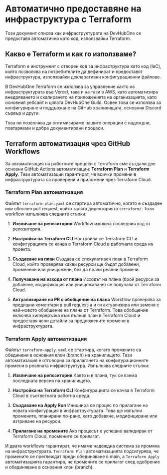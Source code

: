 # Автоматично предоставяне на инфраструктура с Terraform

Този документ описва как инфраструктурата на DevHubOne се предоставя автоматично
като код, използвайки Terraform.

## Какво е Terraform и как го използваме?

Terraform е инструмент с отворен код за инфраструктура като код (IaC), който позволява
на потребителите да дефинират и предоставят инфраструктура, използвайки декларативни
конфигурационни файлове.

В DevHubOne Terraform се използва за управление както на инфраструктурата във Vercel,
така и на тази в AWS, като автоматизира внедряването и скалирането на приложенията
на организацията, като основния уебсайт и цялата DevHubOne Guild. Освен това се
използва за конфигуриране и поддържане на GitHub хранилищата, основния Discord
сървър и други.

Това ни позволява да оптимизираме нашите операции с надеждни, повтаряеми и добре
документирани процеси.

## Terraform автоматизация чрез GitHub Workflows

За автоматизация на работните процеси с Terraform сме създали две основни GitHub
Actions автоматизации: **Terraform Plan** и **Terraform Apply**. Тези автоматизации
гарантират, че всички промени в инфраструктурата са проверени и приложени чрез
Terraform Cloud.

### Terraform Plan автоматизация

Файлът `terraform-plan.yaml` се стартира автоматично, когато е създаден или обновен
pull request, който засяга директорията `terraform/`. Този workflow изпълнява следните
стъпки:

1. **Извличане на репозитория**
   Workflow извлича последния код от репозитория.

2. **Настройка на Terraform CLI**
   Настройва се Terraform CLI и конфигурацията се качва в Terraform Cloud в работната
   среда на проекта.

3. **Създаване на план**
   Създава се спекулативен план в Terraform Cloud, който проверява какви ресурси
   ще бъдат добавени, променени или унищожени, без да прави реални промени.

4. **Получаване на изхода от плана**
   Изходът на плана (брой ресурси за добавяне, модификация или унищожаване) се
   получава от Terraform Cloud.

5. **Актуализиране на PR с обобщение на плана**
   Workflow проверява за предишни коментари в pull request-а и ги актуализира или
   заменя с най-новото обобщение на плана от Terraform. Това обобщение включва
   хипервръзка към пълния план в Terraform Cloud и предоставя ясни детайли за предложените
   промени в инфраструктурата.

### Terraform Apply автоматизация

Файлът `terraform-apply.yaml` се стартира, когато промените са обединени в основния
клон (branch) на хранилището. Тази автоматизация е отговорна за прилагането на
конфигурационните промени в реалната инфраструктура. Изпълнява следните стъпки:

1. **Извличане на репозитория**
   Както и в плана, тук се взема последната версия на хранилището.

2. **Настройка на Terraform CLI**
   Конфигурацията се качва в Terraform Cloud в съответната работна среда.

3. **Създаване на Apply Run**
   Инициира се процес по прилагане на новата конфигурация в инфраструктурата.
   Това ще изпълни промените, планирани по-рано, като добавяне, модифициране или
   изтриване на ресурси.

4. **Прилагане на промените**
   Ако процесът е успешно валидиран от Terraform Cloud, промените се прилагат.

И двата workflows гарантират, че имаме надеждна система за промяна на инфраструктурата.
`Terraform Plan` автоматизацията подсигурява, че промените се преглеждат преди
обединяване в main, а `Terraform Apply` автоматизацията гарантира, че промените
се прилагат след одобрение и обединяване в основния клон (branch).
